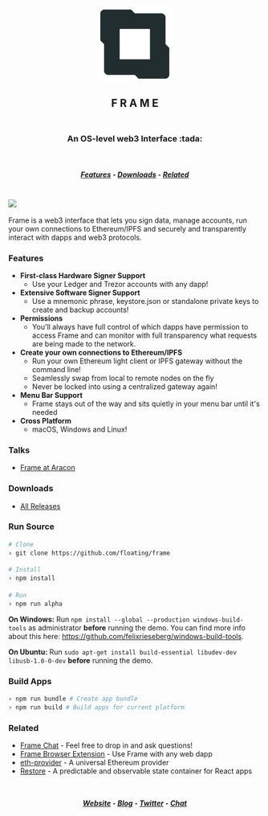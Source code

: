 <h2 align="center">
  <br>
  <img src="/asset/png/FrameLogo512.png?raw=true" alt="Frame" width="150" />
  <br>
  <br>
  F R A M E
  <br>
  <br>
</h2>
<h3 align="center">An OS-level web3 Interface :tada:</h3>
<br>
<h5 align="center">
  <a href="#features">Features</a> ⁃
  <a href="#downloads">Downloads</a> ⁃
  <a href="#related">Related</a>
</h5>
<br>

<img src="/asset/demo/Frame0-0-5-RC1.gif?raw=true" />

Frame is a web3 interface that lets you sign data, manage accounts, run your own connections to Ethereum/IPFS and securely and transparently interact with dapps and web3 protocols.

### Features
- **First-class Hardware Signer Support**
  - Use your Ledger and Trezor accounts with any dapp!
- **Extensive Software Signer Support**
  - Use a mnemonic phrase, keystore.json or standalone private keys to create and backup accounts!
- **Permissions**
  - You'll always have full control of which dapps have permission to access Frame and can monitor with full transparency what requests are being made to the network.
- **Create your own connections to Ethereum/IPFS**
  - Run your own Ethereum light client or IPFS gateway without the command line!
  - Seamlessly swap from local to remote nodes on the fly
  - Never be locked into using a centralized gateway again!
- **Menu Bar Support**
  - Frame stays out of the way and sits quietly in your menu bar until it's needed
- **Cross Platform**
  - macOS, Windows and Linux!

### Talks
  - [Frame at Aracon](https://www.youtube.com/watch?v=wlZWLiy2GD0)

### Downloads
  - [All Releases](https://github.com/floating/frame/releases)

### Run Source
```bash
# Clone
› git clone https://github.com/floating/frame

# Install
› npm install

# Run
› npm run alpha
```

**On Windows:** Run `npm install --global --production windows-build-tools` as administrator **before** running the demo. You can find more info about this here: https://github.com/felixrieseberg/windows-build-tools.

**On Ubuntu:** Run `sudo apt-get install build-essential libudev-dev libusb-1.0-0-dev` **before** running the demo.

### Build Apps
  ```bash
  › npm run bundle # Create app bundle
  › npm run build # Build apps for current platform
  ```

### Related
  - [Frame Chat](https://gitter.im/framehq/general) - Feel free to drop in and ask questions!
  - [Frame Browser Extension](https://github.com/floating/frame-extension) - Use Frame with any web dapp
  - [eth-provider](https://github.com/floating/eth-provider) - A universal Ethereum provider
  - [Restore](https://github.com/floating/restore) - A predictable and observable state container for React apps

<h2>
  <h5 align="center">
    <br>
    <a href="https://frame.sh">Website</a> ⁃
    <a href="https://medium.com/@framehq">Blog</a> ⁃
    <a href="https://twitter.com/frame_eth">Twitter</a> ⁃
    <a href="https://gitter.im/framehq/general">Chat</a>
  </h5>
</h2>
